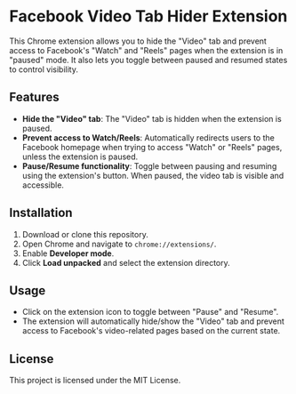 # Facebook Video Tab Hider Extension

This Chrome extension allows you to hide the "Video" tab and prevent access to Facebook's "Watch" and "Reels" pages when the extension is in "paused" mode. It also lets you toggle between paused and resumed states to control visibility.

## Features
- **Hide the "Video" tab**: The "Video" tab is hidden when the extension is paused.
- **Prevent access to Watch/Reels**: Automatically redirects users to the Facebook homepage when trying to access "Watch" or "Reels" pages, unless the extension is paused.
- **Pause/Resume functionality**: Toggle between pausing and resuming using the extension's button. When paused, the video tab is visible and accessible.

## Installation
1. Download or clone this repository.
2. Open Chrome and navigate to `chrome://extensions/`.
3. Enable **Developer mode**.
4. Click **Load unpacked** and select the extension directory.

## Usage
- Click on the extension icon to toggle between "Pause" and "Resume".
- The extension will automatically hide/show the "Video" tab and prevent access to Facebook's video-related pages based on the current state.

## License
This project is licensed under the MIT License.
